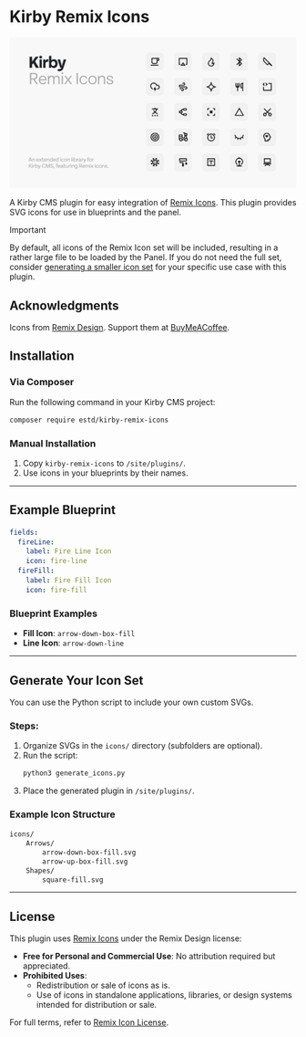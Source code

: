 
# Kirby Remix Icons

![Kirby Remix Icons](kirb-remix-hero.png)

A Kirby CMS plugin for easy integration of [Remix Icons](https://remixicon.com/). This plugin provides SVG icons for use in blueprints and the panel.

> [!IMPORTANT]  
> By default, all icons of the Remix Icon set will be included, resulting in a rather large file to be loaded by the Panel. If you do not need the full set, consider [generating a smaller icon set](#generate-your-icon-set) for your specific use case with this plugin.

## Acknowledgments
Icons from [Remix Design](https://remixicon.com/). Support them at [BuyMeACoffee](https://buymeacoffee.com/remixdesign).

## Installation

### Via Composer
Run the following command in your Kirby CMS project:
```bash
composer require estd/kirby-remix-icons
```

### Manual Installation
1. Copy `kirby-remix-icons` to `/site/plugins/`.
2. Use icons in your blueprints by their names.

---

## Example Blueprint
```yaml
fields:
  fireLine:
    label: Fire Line Icon
    icon: fire-line
  fireFill:
    label: Fire Fill Icon
    icon: fire-fill
```

### Blueprint Examples
- **Fill Icon**: `arrow-down-box-fill`
- **Line Icon**: `arrow-down-line`

---

## Generate Your Icon Set
You can use the Python script to include your own custom SVGs.

### Steps:
1. Organize SVGs in the `icons/` directory (subfolders are optional).
2. Run the script:
   ```bash
   python3 generate_icons.py
   ```
3. Place the generated plugin in `/site/plugins/`.

### Example Icon Structure
```
icons/
    Arrows/
        arrow-down-box-fill.svg
        arrow-up-box-fill.svg
    Shapes/
        square-fill.svg
```

---

## License
This plugin uses [Remix Icons](https://remixicon.com/) under the Remix Design license:
- **Free for Personal and Commercial Use**: No attribution required but appreciated.
- **Prohibited Uses**:
  - Redistribution or sale of icons as is.
  - Use of icons in standalone applications, libraries, or design systems intended for distribution or sale.

For full terms, refer to [Remix Icon License](https://remixicon.com/license).
